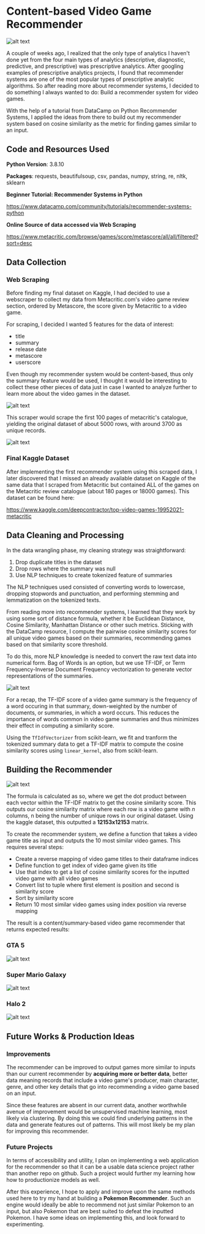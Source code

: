 # Content-based Video Game Recommender

![alt text](https://github.com/MarcelinoV/video-game-recommender/blob/main/Images/national-video-games-day.jpg "Source: gamerant.com")

A couple of weeks ago, I realized that the only type of analytics I haven't done yet from the four main types of analytics (descriptive, diagnostic, predictive, and prescriptive) was prescriptive analytics. After googling examples of prescriptive analytics projects, I found that recommender systems are one of the most popular types of prescriptive analytic algorithms. So after reading more about recommender systems, I decided to do something I always wanted to do: Build a recommender system for video games.

With the help of a tutorial from DataCamp on Python Recommender Systems, I applied the ideas from there to build out my recommender system based on cosine similarity as the metric for finding games similar to an input.

## Code and Resources Used

**Python Version**: 3.8.10

**Packages**: requests, beautifulsoup, csv, pandas, numpy, string, re, nltk, sklearn

**Beginner Tutorial: Recommender Systems in Python**

https://www.datacamp.com/community/tutorials/recommender-systems-python

**Online Source of data accessed via Web Scraping**

https://www.metacritic.com/browse/games/score/metascore/all/all/filtered?sort=desc

## Data Collection

### Web Scraping

Before finding my final dataset on Kaggle, I had decided to use a webscraper to collect my data from Metacritic.com's video game review section, ordered by Metascore, the score given by Metacritic to a video game.

For scraping, I decided I wanted 5 features for the data of interest: 

- title
- summary
- release date
- metascore
- userscore

Even though my recommender system would be content-based, thus only the summary feature would be used, I thought it would be interesting to collect these other pieces of data just in case I wanted to analyze further to learn more about the video games in the dataset. 

![alt text](https://github.com/MarcelinoV/video-game-recommender/blob/main/Images/web-scraper-snap.JPG "Key part of web-scraping code: lines 42-47 are html that contain desired features.")

This scraper would scrape the first 100 pages of metacritic's catalogue, yielding the original dataset of about 5000 rows, with around 3700 as unique records.

![alt text](https://github.com/MarcelinoV/video-game-recommender/blob/main/Images/scraped-data-snap.JPG "snapshot of scraped data")

### Final Kaggle Dataset

After implementing the first recommender system using this scraped data, I later discovered that I missed an already available dataset on Kaggle of the same data that I scraped from Metacritic but contained ALL of the games on the Metacritic review catalogue (about 180 pages or 18000 games). This dataset can be found here:

https://www.kaggle.com/deepcontractor/top-video-games-19952021-metacritic

## Data Cleaning and Processing

In the data wrangling phase, my cleaning strategy was straightforward:

1. Drop duplicate titles in the dataset
2. Drop rows where the summary was null
3. Use NLP techniques to create tokenized feature of summaries

The NLP techniques used consisted of converting words to lowercase, dropping stopwords and punctuation, and performing stemming and lemmatization on the tokenized texts.

From reading more into recommender systems, I learned that they work by using some sort of distance formula, whether it be Euclidean Distance, Cosine Similarity, Manhattan Distance or other such metrics. Sticking with the DataCamp resource, I compute the pairwise cosine similarity scores for all unique video games based on their summaries, recommending games based on that similarity score threshold.

To do this, more NLP knowledge is needed to convert the raw text data into numerical form. Bag of Words is an option, but we use TF-IDF, or Term Frequency-Inverse Document Frequency vectorization to generate vector representations of the summaries.

![alt text](https://github.com/MarcelinoV/video-game-recommender/blob/main/Images/tfidf-formula.JPG "TFIDF formula- Source: Wikipedia")

For a recap, the TF-IDF score of a video game summary is the frequency of a word occuring in that summary, down-weighted by the number of documents, or summaries, in which a word occurs. This reduces the importance of words common in video game summaries and thus minimizes their effect in computing a similarity score.

Using the `TfIdfVectorizer` from scikit-learn, we fit and tranform the tokenized summary data to get a TF-IDF matrix to compute the cosine similarity scores using `linear_kernel`, also from scikit-learn.

## Building the Recommender

![alt text](https://github.com/MarcelinoV/video-game-recommender/blob/main/Images/cosine-formula.JPG "Cosine Similarity formula- Source: DataCamp")

The formula is calculated as so, where we get the dot product between each vector within the TF-IDF matrix to get the cosine similarity score. This outputs our cosine similarity matrix where each row is a video game with *n* columns, n being the number of unique rows in our original dataset. Using the kaggle dataset, this outputted a **12153x12153** matrix.

To create the recommender system, we define a function that takes a video game title as input and outputs the 10 most similar video games. This requires several steps:

- Create a reverse mapping of video game titles to their dataframe indices
- Define function to get index of video game given its title
- Use that index to get a list of cosine similarity scores for the inputted video game with all video games
- Convert list to tuple where first element is position and second is similarity score
- Sort by similarity score
- Return 10 most similar video games using index position via reverse mapping

The result is a content/summary-based video game recommender that returns expected results:

### GTA 5

![alt text](https://github.com/MarcelinoV/video-game-recommender/blob/main/Images/example-1.JPG "First example")

### Super Mario Galaxy

![alt text](https://github.com/MarcelinoV/video-game-recommender/blob/main/Images/example-2.JPG "Second example")

### Halo 2

![alt text](https://github.com/MarcelinoV/video-game-recommender/blob/main/Images/example-3.JPG "Third example")

## Future Works & Production Ideas

### Improvements

The recommender can be improved to output games more similar to inputs than our current recommender by **acquiring more or better data**, better data meaning records that include a video game's producer, main character, genre, and other key details that go into recommending a video game based on an input.

Since these features are absent in our current data, another worthwhile avenue of improvement would be unsupervised machine learning, most likely via clustering. By doing this we could find underlying patterns in the data and generate features out of patterns. This will most likely be my plan for improving this recommender.

### Future Projects

In terms of accessibility and utility, I plan on implementing a web application for the recommender so that it can be a usable data science project rather than another repo on github. Such a project would further my learning how how to productionize models as well.

After this experience, I hope to apply and improve upon the same methods used here to try my hand at building a **Pokemon Recommender**. Such an engine would ideally be able to recommend not just similar Pokemon to an input, but also Pokemon that are best suited to defeat the inputted Pokemon. I have some ideas on implementing this, and look forward to experimenting.
